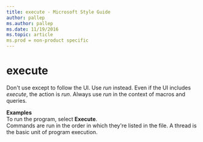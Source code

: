 ```yaml
---
title: execute - Microsoft Style Guide
author: pallep
ms.author: pallep
ms.date: 11/19/2016
ms.topic: article
ms.prod = non-product specific
---
```


# execute

Don't use except to follow the UI. Use *run* instead. Even if the UI includes *execute*, the action is *run*. Always use *run* in the context of macros and queries.

**Examples**  
To run the program, select **Execute**.  
Commands are run in the order in which they're listed in the file. 
A thread is the basic unit of program execution.
